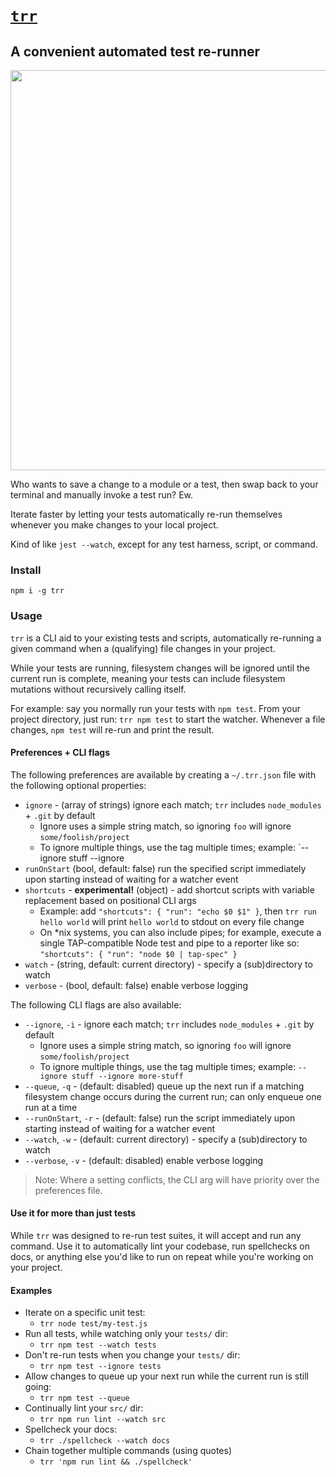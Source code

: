 # [`trr`](https://www.npmjs.com/package/trr)
## A convenient automated test re-runner

<img src="https://user-images.githubusercontent.com/200964/151686284-f3f44858-0281-4f28-bbe1-e1f554931547.gif" width=640>

Who wants to save a change to a module or a test, then swap back to your terminal and manually invoke a test run? Ew.

Iterate faster by letting your tests automatically re-run themselves whenever you make changes to your local project.

Kind of like `jest --watch`, except for any test harness, script, or command.


### Install

`npm i -g trr`


### Usage

`trr` is a CLI aid to your existing tests and scripts, automatically re-running a given command when a (qualifying) file changes in your project.

While your tests are running, filesystem changes will be ignored until the current run is complete, meaning your tests can include filesystem mutations without recursively calling itself.

For example: say you normally run your tests with `npm test`. From your project directory, just run: `trr npm test` to start the watcher. Whenever a file changes, `npm test` will re-run and print the result.


#### Preferences + CLI flags

The following preferences are available by creating a `~/.trr.json` file with the following optional properties:

- `ignore` - (array of strings) ignore each match; `trr` includes `node_modules` + `.git` by default
  - Ignore uses a simple string match, so ignoring `foo` will ignore `some/foolish/project`
  - To ignore multiple things, use the tag multiple times; example: `--ignore stuff --ignore
- `runOnStart` (bool, default: false) run the specified script immediately upon starting instead of waiting for a watcher event
- `shortcuts` - **experimental!** (object) - add shortcut scripts with variable replacement based on positional CLI args
  - Example: add `"shortcuts": { "run": "echo $0 $1" }`, then `trr run hello world` will print `hello world` to stdout on every file change
  - On *nix systems, you can also include pipes; for example, execute a single TAP-compatible Node test and pipe to a reporter like so: `"shortcuts": { "run": "node $0 | tap-spec" }`
- `watch` - (string, default: current directory) - specify a (sub)directory to watch
- `verbose` - (bool, default: false) enable verbose logging

The following CLI flags are also available:

- `--ignore`, `-i` - ignore each match; `trr` includes `node_modules` + `.git` by default
  - Ignore uses a simple string match, so ignoring `foo` will ignore `some/foolish/project`
  - To ignore multiple things, use the tag multiple times; example: `--ignore stuff --ignore more-stuff`
- `--queue`, `-q` - (default: disabled) queue up the next run if a matching filesystem change occurs during the current run; can only enqueue one run at a time
- `--runOnStart`, `-r` - (default: false) run the script immediately upon starting instead of waiting for a watcher event
- `--watch`, `-w` - (default: current directory) - specify a (sub)directory to watch
- `--verbose`, `-v` - (default: disabled) enable verbose logging

> Note: Where a setting conflicts, the CLI arg will have priority over the preferences file.


#### Use it for more than just tests

While `trr` was designed to re-run test suites, it will accept and run any command. Use it to automatically lint your codebase, run spellchecks on docs, or anything else you'd like to run on repeat while you're working on your project.


#### Examples

- Iterate on a specific unit test:
  - `trr node test/my-test.js`
- Run all tests, while watching only your `tests/` dir:
  - `trr npm test --watch tests`
- Don't re-run tests when you change your `tests/` dir:
  - `trr npm test --ignore tests`
- Allow changes to queue up your next run while the current run is still going:
  - `trr npm test --queue`
- Continually lint your `src/` dir:
  - `trr npm run lint --watch src`
- Spellcheck your docs:
  - `trr ./spellcheck --watch docs`
- Chain together multiple commands (using quotes)
  - `trr 'npm run lint && ./spellcheck'`
